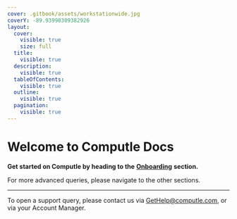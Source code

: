 ```yaml
---
cover: .gitbook/assets/workstationwide.jpg
coverY: -89.93998309382926
layout:
  cover:
    visible: true
    size: full
  title:
    visible: true
  description:
    visible: true
  tableOfContents:
    visible: true
  outline:
    visible: true
  pagination:
    visible: true
---
```


# Welcome to Computle Docs

**Get started on Computle by heading to the** [**Onboarding**](broken-reference) **section.**&#x20;

For more advanced queries, please navigate to the other sections.&#x20;

***

To open a support query, please contact us via GetHelp@computle.com, or via your Account Manager.&#x20;
